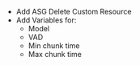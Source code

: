 - Add ASG Delete Custom Resource
- Add Variables for:
  - Model
  - VAD
  - Min chunk time
  - Max chunk time
